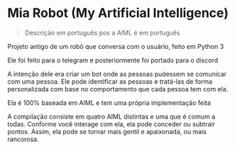 # Mia Robot (My Artificial Intelligence)

> Descrição em português pos a AIML é em português

Projeto antigo de um robô que conversa com o usuário, feito em Python 3

Ele foi feito para o telegram e posteriormente foi portado para o discord

A intenção dele era criar um bot onde as pessoas pudessem se comunicar com uma pessoa. Ele pode identificar as pessoas e tratá-las de forma personalizada com base no comportamento que cada pessoa tem com ela.

Ela é 100% baseada em AIML e tem uma própria implementação feita

A compilação consiste em quatro AIML distintas e uma que é comum a todas. Conforme você interage com ela, ela pode conceder ou subtrair pontos. Assim, ela pode se tornar mais gentil e apaixonada, ou mais rancorosa.
